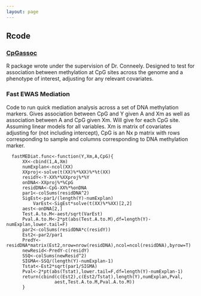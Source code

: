 ```yaml
---
layout: page
---
```

<html lang="en-us">
<h2> Rcode

<p class="view"><a href="https://cran.r-project.org/web/packages/CpGassoc/index.html"> <h3>CpGassoc</h3> </a></p>
<p> R package wrote under the supervision of Dr. Conneely. Designed to test for association between methylation at CpG sites across the genome and a phenotype of interest, adjusting for any relevant covariates.</p>

<h3 id="EWASMEDIAT">Fast EWAS Mediation</h3>
<p>Code to run quick mediation analysis across a set of DNA methylation markers. Gives association between CpG and Y given A and Xm as well as association between A and CpG given Xm. Will give for each CpG site. Assuming linear models for all variables. Xm is matrix of covariates adjusting for (not including intercept), CpG is an Nx p matrix with rows corresponding to sample and columns corresponding to DNA methylation marker. </p> 

  ```{r }
	fastMEDiat.func<-function(Y,Xm,A,CpG){
  		XX<-cbind(1,A,Xm)
  		numExplan<-ncol(XX)
  		XXproj<-solve(t(XX)%*%XX)%*%t(XX)
  		residY<-Y-XX%*%XXproj%*%Y
  		onDNA<-XXproj%*%CpG
  		residDNA<-CpG-XX%*%onDNA
  		par1<-colSums(residDNA^2)
  		SigEst<-par1/(length(Y)-numExplan)
	        VarEst<-SigEst*solve(t(XX)%*%XX)[2,2]
  		aest<-onDNA[2,]
  		Test.A.to.M<-aest/sqrt(VarEst)
  		Pval.A.to.M<-2*pt(abs(Test.A.to.M),df=length(Y)-numExplan,lower.tail=F)
		par2<-colSums(residDNA*c(residY))
  		Est2<-par2/par1
  		PredY<-residDNA*matrix(Est2,nrow=nrow(residDNA),ncol=ncol(residDNA),byrow=T)
  		newResid<-PredY-c(residY)
  		SSQ<-colSums(newResid^2)
  		SIGMA<-SSQ/(length(Y)-numExplan-1)
  		Tstat<-Est2*sqrt(par1/SIGMA)
  		Pval<-2*pt(abs(Tstat),lower.tail=F,df=length(Y)-numExplan-1)
  		return(cbind(c(Est2),c(Est2/Tstat),length(Y),numExplan,Pval,
               		aest,Test.A.to.M,Pval.A.to.M))
		}

  ```
